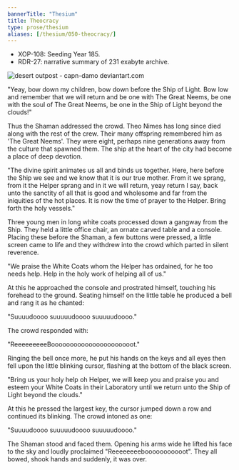 ```yaml
---
bannerTitle: "Thesium" 
title: Theocracy
type: prose/thesium
aliases: [/thesium/050-theocracy/]
---
```


<div class="data">

- XOP-108: Seeding Year 185.  
- RDR-27: narrative summary of 231 exabyte archive.  

</div>

![desert outpost - capn-damo deviantart.com](/images/thesium/desert-outpost.jpg)

"Yeay, bow down my children, bow down before the Ship of Light. Bow low and
remember that we will return and be one with The Great Neems, be one with the
soul of The Great Neems, be one in the Ship of Light beyond the clouds!"

Thus the Shaman addressed the crowd. Theo Nimes has long since died along with
the rest of the crew. Their many offspring remembered him as 'The Great Neems'.
They were eight, perhaps nine generations away from the culture that spawned
them. The ship at the heart of the city had become a place of deep devotion. 

"The divine spirit animates us all and binds us together. Here, here before the
Ship we see and we know that it is our true mother. From it we sprang, from it
the Helper sprang and in it we will return, yeay return I say, back unto the
sanctity of all that is good and wholesome and far from the iniquities of the
hot places. It is now the time of prayer to the Helper. Bring forth the holy
vessels."

Three young men in long white coats processed down a gangway from the Ship. They
held a little office chair, an ornate carved table and a console. Placing these
before the Shaman, a few buttons were pressed, a little screen came to life
and they withdrew into the crowd which parted in silent reverence.

"We praise the White Coats whom the Helper has ordained, for he too needs help.
Help in the holy work of helping all of us."

At this he approached the console and prostrated himself, touching his forehead
to the ground. Seating himself on the little table he produced a bell and rang
it as he chanted:

"Suuuudoooo suuuuudoooo suuuuudoooo."

The crowd responded with:

"ReeeeeeeeeBoooooooooooooooooooooot."

Ringing the bell once more, he put his hands on the keys and all eyes then fell
upon the little blinking cursor, flashing at the bottom of the black screen.

"Bring us your holy help oh Helper, we will keep you and praise you and esteem
your White Coats in their Laboratory until we return unto the Ship of Light
beyond the clouds."

At this he pressed the largest key, the cursor jumped down a row and continued
its blinking. The crowd intoned as one:

"Suuuudoooo suuuuudoooo suuuuudoooo."

The Shaman stood and faced them. Opening his arms wide he lifted his face to the
sky and loudly proclaimed "Reeeeeeeebooooooooooot". They all bowed, shook hands
and suddenly, it was over.


